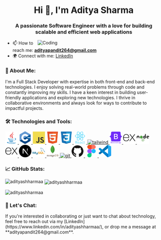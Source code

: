 <h1 align="center">Hi 👋, I'm Aditya Sharma</h1>
<h3 align="center">A passionate Software Engineer with a love for building scalable and efficient web applications</h3>
<img align="right" alt="Coding" width="400" src="https://theninehertz.com/wp-content/uploads/2020/06/full-stack-development.gif"/>

- 📫 How to reach me: **adityapandit264@gmail.com**
- 🌍 Connect with me: [LinkedIn](https://www.linkedin.com/in/adityashharmaa/)

<h3 align="left">🚀 About Me:</h3>
<p align="left">
  I'm a Full Stack Developer with expertise in both front-end and back-end technologies. I enjoy solving real-world problems through code and constantly improving my skills. I have a keen interest in building user-friendly applications and exploring new technologies. I thrive in collaborative environments and always look for ways to contribute to impactful projects.
</p>

<h3 align="left">🛠️ Technologies and Tools:</h3>
<p align="left"> 
  <a href="https://www.java.com" target="_blank" rel="noreferrer"> 
    <img src="https://raw.githubusercontent.com/devicons/devicon/master/icons/java/java-original.svg" alt="java" width="40" height="40"/> 
  </a> 
  <a href="https://www.cplusplus.com/" target="_blank" rel="noreferrer"> 
    <img src="https://raw.githubusercontent.com/devicons/devicon/master/icons/cplusplus/cplusplus-original.svg" alt="c++" width="40" height="40"/> 
  </a>
  <a href="https://developer.mozilla.org/en-US/docs/Web/JavaScript" target="_blank" rel="noreferrer"> 
    <img src="https://raw.githubusercontent.com/devicons/devicon/master/icons/javascript/javascript-original.svg" alt="javascript" width="40" height="40"/> 
  </a>
  <a href="https://www.w3.org/html/" target="_blank" rel="noreferrer"> 
    <img src="https://raw.githubusercontent.com/devicons/devicon/master/icons/html5/html5-original.svg" alt="html" width="40" height="40"/> 
  </a>
  <a href="https://www.w3.org/Style/CSS/" target="_blank" rel="noreferrer"> 
    <img src="https://raw.githubusercontent.com/devicons/devicon/master/icons/css3/css3-original.svg" alt="css" width="40" height="40"/> 
  </a>
  <a href="https://reactjs.org/" target="_blank" rel="noreferrer"> 
    <img src="https://raw.githubusercontent.com/devicons/devicon/master/icons/react/react-original-wordmark.svg" alt="react" width="40" height="40"/> 
  </a>
  <a href="https://tailwindcss.com/" target="_blank" rel="noreferrer"> 
    <img src="https://www.vectorlogo.zone/logos/tailwindcss/tailwindcss-icon.svg" alt="tailwind" width="40" height="40"/> 
  </a>
  <a href="https://getbootstrap.com/" target="_blank" rel="noreferrer"> 
    <img src="https://raw.githubusercontent.com/devicons/devicon/master/icons/bootstrap/bootstrap-plain-wordmark.svg" alt="bootstrap" width="40" height="40"/> 
  </a>
  <a href="https://www.shadcn.dev/" target="_blank" rel="noreferrer"> 
    <img src="https://raw.githubusercontent.com/devicons/devicon/master/icons/express/express-original.svg" alt="shadcn" width="40" height="40"/> 
  </a>
  <a href="https://nodejs.org" target="_blank" rel="noreferrer"> 
    <img src="https://raw.githubusercontent.com/devicons/devicon/master/icons/nodejs/nodejs-original-wordmark.svg" alt="nodejs" width="40" height="40"/> 
  </a>
  <a href="https://expressjs.com/" target="_blank" rel="noreferrer"> 
    <img src="https://raw.githubusercontent.com/devicons/devicon/master/icons/express/express-original.svg" alt="express" width="40" height="40"/> 
  </a>
  <a href="https://nextjs.org/" target="_blank" rel="noreferrer"> 
    <img src="https://raw.githubusercontent.com/devicons/devicon/master/icons/nextjs/nextjs-original.svg" alt="next.js" width="40" height="40"/> 
  </a>
  <a href="https://www.mysql.com/" target="_blank" rel="noreferrer"> 
    <img src="https://raw.githubusercontent.com/devicons/devicon/master/icons/mysql/mysql-original-wordmark.svg" alt="mysql" width="40" height="40"/> 
  </a>
  <a href="https://www.mongodb.com/" target="_blank" rel="noreferrer"> 
    <img src="https://raw.githubusercontent.com/devicons/devicon/master/icons/mongodb/mongodb-original-wordmark.svg" alt="mongodb" width="40" height="40"/> 
  </a>
  <a href="https://git-scm.com/" target="_blank" rel="noreferrer"> 
    <img src="https://www.vectorlogo.zone/logos/git-scm/git-scm-icon.svg" alt="git" width="40" height="40"/> 
  </a>
  <a href="https://github.com/" target="_blank" rel="noreferrer"> 
    <img src="https://raw.githubusercontent.com/devicons/devicon/master/icons/github/github-original.svg" alt="github" width="40" height="40"/> 
  </a>
  <a href="https://www.figma.com/" target="_blank" rel="noreferrer"> 
    <img src="https://raw.githubusercontent.com/devicons/devicon/master/icons/figma/figma-original.svg" alt="figma" width="40" height="40"/> 
  </a>
  <a href="https://code.visualstudio.com/" target="_blank" rel="noreferrer"> 
    <img src="https://raw.githubusercontent.com/devicons/devicon/master/icons/vscode/vscode-original.svg" alt="vscode" width="40" height="40"/> 
  </a>
</p>

<h3 align="left">📈 GitHub Stats:</h3>
<p><img align="left" src="https://github-readme-stats.vercel.app/api/top-langs?username=adityashharmaa&show_icons=true&locale=en&layout=compact" alt="adityashharmaa" /></p>

<p>&nbsp;<img align="center" src="https://github-readme-stats.vercel.app/api?username=adityashharmaa&show_icons=true&locale=en" alt="adityashharmaa" /></p>

<p><img align="center" src="https://github-readme-streak-stats.herokuapp.com/?user=adityashharmaa&" alt="adityashharmaa" /></p>

<h3 align="left">💬 Let's Chat:</h3>
<p>If you're interested in collaborating or just want to chat about technology, feel free to reach out via my [LinkedIn](https://www.linkedin.com/in/adityashharmaa/), or drop me a message at **adityapandit264@gmail.com**.
</p>
